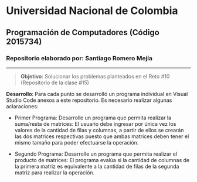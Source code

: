# **Universidad Nacional de Colombia**
## **Programación de Computadores (Código 2015734)**
### **Repositorio elaborado por:** Santiago Romero Mejía
___

>**Objetivo**: Solucionar los problemas planteados en el Reto #10 (Repositorio de la clase #15)

**Desarrollo**: Para cada punto se desarrolló un programa individual en Visual Studio Code anexos a este repositorio.
Es necesario realizar algunas aclaraciones:

+ Primer Programa: Desarrolle un programa que permita realizar la suma/resta de matrices: El usuario debe ingresar por única vez los valores de la cantidad de filas y columnas, a partir de ellos se crearán las dos matrices respectivas puesto que ambas matrices deben tener el mismo tamaño para poder efectuarse la operación.
  
+ Segundo Programa: Desarrolle un programa que permita realizar el producto de matrices: El programa evalúa si la cantidad de columnas de la primera matriz es equivalente a la cantidad de filas de la segunda matriz para realizar la operación.

